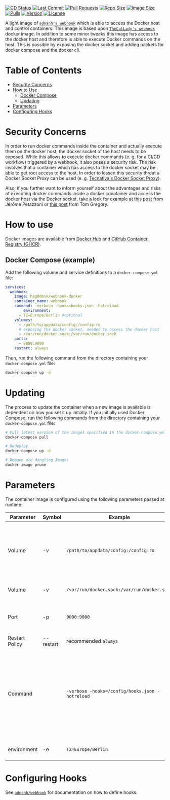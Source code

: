 [![CD Status](https://img.shields.io/github/workflow/status/Heg0Dmsk/docker-webhook/Build%20And%20Push%20Docker%20Images?label=Continious%20Deployment&style=for-the-badge)](https://github.com/Heg0Dmsk/docker-webhook)
[![Last Commit](https://img.shields.io/github/last-commit/Heg0Dmsk/docker-webhook?style=for-the-badge&logoColor=white&logo=github)](https://github.com/Heg0Dmsk/docker-webhook)
[![Pull Requests](https://img.shields.io/github/issues-pr/heg0dmsk/webhook-docker?style=for-the-badge)](https://github.com/Heg0Dmsk/docker-webhook)
[![Repo Size](https://img.shields.io/github/repo-size/heg0dmsk/webhook-docker?style=for-the-badge)](https://github.com/Heg0Dmsk/docker-webhook)
[![Image Size](https://img.shields.io/docker/image-size/heg0dmsk/webhook-docker/latest?style=for-the-badge&logoColor=white&logo=docker)](https://hub.docker.com/r/heg0dmsk/webhook-docker)
[![Pulls](https://img.shields.io/docker/pulls/heg0dmsk/webhook-docker.svg?style=for-the-badge)](https://hub.docker.com/r/heg0dmsk/webhook-docker)
[![Version](https://img.shields.io/docker/v/heg0dmsk/webhook-docker?style=for-the-badge)](https://hub.docker.com/r/heg0dmsk/webhook-docker)
[![License](https://img.shields.io/badge/LICENSE-MIT-blue?style=for-the-badge)](https://github.com/Heg0Dmsk/docker-webhook)

A light image of [`adnanh's webhook`](https://github.com/adnanh/webhook) which is able to access the Docker host and control containers.
This image is based upon [`TheCatLady's webhook`](https://github.com/TheCatLady/docker-webhook) docker image. In addition to some minor tweaks this image has access to the docker host and therefore is able to execute Docker commands on the host. This is possible by exposing the docker socket and adding packets for docker compose and the docker cli.

# Table of Contents
- [Security Concerns](#security_concerns)
- [How to Use](#how_to_use)
  - [Docker Compose](#how_to_use_docker_compose)
  - [Updating](#updating)
- [Parameters](#parameters)
- [Configuring Hooks](#configuring_hooks)

<a name="security_concerns"></a> 
# Security Concerns
In order to run docker commands inside the container and actually execute them on the docker host, the docker socket of the host needs to be exposed. While this allows to execute docker commands (e. g. for a CI/CD workflow) triggered by a webhook, it also poses a security risk. The risk involves that a container which has access to the docker socket may be able to get root access to the host. In order to lessen this security threat a Docker Socket Proxy can be used (e. g. [Tecnativa's Docker Socket Proxy](https://github.com/Tecnativa/docker-socket-proxy)).

Also, if you further want to inform yourself about the advantages and risks of executing docker commands inside a docker conatainer and access the docker host via the Docker socket, take a look for example at [this post](https://jpetazzo.github.io/2015/09/03/do-not-use-docker-in-docker-for-ci/) from Jérôme Petazzoni or [this post](https://tomgregory.com/running-docker-in-docker-on-windows/) from Tom Gregory.

<a name="how_to_use"></a> 
# How to use

Docker images are available from [Docker Hub](https://hub.docker.com/r/heg0dmsk/webhook-docker) and [GitHub Container Registry (GHCR)](https://github.com/users/heg0dmsk/packages/container/package/webhook-docker).

<a name="how_to_use_docker_compose"></a> 
## Docker Compose (example)

Add the following volume and service definitions to a `docker-compose.yml` file:

```yaml
services:
  webhook:
    image: heg0dmsk/webhook-docker
    container_name: webhook
    command: -verbose -hooks=hooks.json -hotreload
        environment:
      - TZ=Europe/Berlin #optional
    volumes:
      - /path/to/appdata/config:/config:ro
      # exposing the docker socket, needed to access the docker host
      - /var/run/docker.sock:/var/run/docker.sock 
    ports:
      - 9000:9000
    restart: always
```

Then, run the following command from the directory containing your `docker-compose.yml` file:

```bash
docker-compose up -d
```

<a name="updating"></a> 
# Updating

The process to update the container when a new image is available is dependent on how you set it up initially. If you initially used Docker Compose, run the following commands from the directory containing your `docker-compose.yml` file: 

```bash
# Pull latest version of the images specified in the docker-compose.yml file
docker-compose pull 

# Redeploy
docker-compose up -d

# Remove old dangling Images
docker image prune
```

<a name="parameters"></a> 
# Parameters

The container image is configured using the following parameters passed at runtime:

| Parameter | Symbol | Example| Description                                                                                                           |
| ----------|--------|--------| ---------------------------------------------------------------------------------------------------------------------------- |
| Volume |-v |`/path/to/appdata/config:/config:ro`        | Container data directory (mounted as read-only); your JSON/YAML hook definition file should be placed in this folder<br/>    (Replace `/path/to/appdata/config` with the desired path on your host)                                                               |
| Volume | -v | `/var/run/docker.sock:/var/run/docker.sock` | Exposing the docker socket, needed to access the docker host                                                      |
| Port |-p |`9000:9000`                        | Expose port `9000`<br/>(Necessary unless only accessing `webhook` via other containers in the same Docker network)           |
| Restart Policy | --restart | recommended `always` | Container [restart policy](https://docs.docker.com/engine/reference/run/#restart-policies---restart) |
| Command | | `-verbose -hooks=/config/hooks.json -hotreload` | [`webhook` parameters](https://github.com/adnanh/webhook/blob/master/docs/Webhook-Parameters.md); replace `hooks.json` with the name of your JSON/YAML hook definition file, and add/modify/remove arguments to suit your needs<br/>(Can omit if using this exact configuration; otherwise, all parameters must be specified, not just those modified)         |
| environment | -e | `TZ=Europe/Berlin` | Specifcies timezone of the container, Look up timezones [here](https://en.wikipedia.org/wiki/List_of_tz_database_time_zones)   |


<a name="configuring_hooks"></a> 
# Configuring Hooks

See [`adnanh/webhook`](https://github.com/adnanh/webhook) for documentation on how to define hooks.

